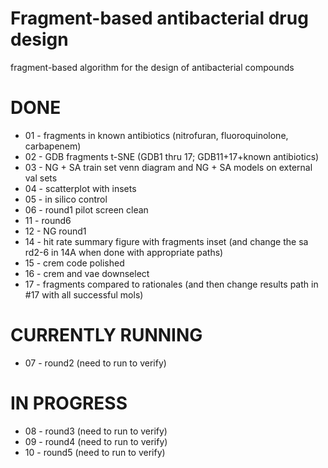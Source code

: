# Fragment-based antibacterial drug design
fragment-based algorithm for the design of antibacterial compounds

# DONE
* 01 - fragments in known antibiotics (nitrofuran, fluoroquinolone, carbapenem)
* 02 - GDB fragments t-SNE (GDB1 thru 17; GDB11+17+known antibiotics)
* 03 - NG + SA train set venn diagram and NG + SA models on external val sets
* 04 - scatterplot with insets
* 05 - in silico control
* 06 - round1 pilot screen clean
* 11 - round6
* 12 - NG round1
* 14 - hit rate summary figure with fragments inset (and change the sa rd2-6 in 14A when done with appropriate paths)
* 15 - crem code polished
* 16 - crem and vae downselect
* 17 - fragments compared to rationales (and then change results path in #17 with all successful mols)

# CURRENTLY RUNNING
* 07 - round2 (need to run to verify)
  
# IN PROGRESS
* 08 - round3 (need to run to verify)
* 09 - round4 (need to run to verify)
* 10 - round5 (need to run to verify)
